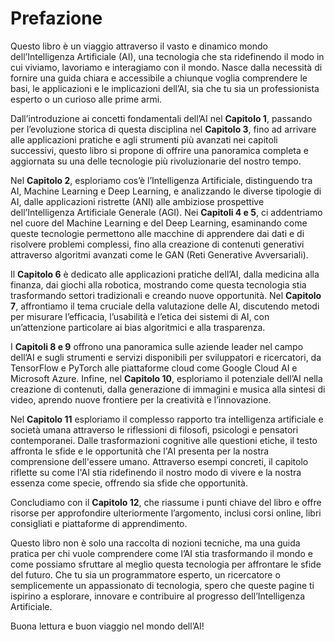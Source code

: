# Prefazione

Questo libro è un viaggio attraverso il vasto e dinamico mondo dell’Intelligenza Artificiale (AI), una tecnologia che sta ridefinendo il modo in cui viviamo, lavoriamo e interagiamo con il mondo. Nasce dalla necessità di fornire una guida chiara e accessibile a chiunque voglia comprendere le basi, le applicazioni e le implicazioni dell’AI, sia che tu sia un professionista esperto o un curioso alle prime armi.

Dall’introduzione ai concetti fondamentali dell’AI nel **Capitolo 1**, passando per l’evoluzione storica di questa disciplina nel **Capitolo 3**, fino ad arrivare alle applicazioni pratiche e agli strumenti più avanzati nei capitoli successivi, questo libro si propone di offrire una panoramica completa e aggiornata su una delle tecnologie più rivoluzionarie del nostro tempo.

Nel **Capitolo 2**, esploriamo cos’è l’Intelligenza Artificiale, distinguendo tra AI, Machine Learning e Deep Learning, e analizzando le diverse tipologie di AI, dalle applicazioni ristrette (ANI) alle ambiziose prospettive dell’Intelligenza Artificiale Generale (AGI). Nei **Capitoli 4 e 5**, ci addentriamo nel cuore del Machine Learning e del Deep Learning, esaminando come queste tecnologie permettono alle macchine di apprendere dai dati e di risolvere problemi complessi, fino alla creazione di contenuti generativi attraverso algoritmi avanzati come le GAN (Reti Generative Avversariali).

Il **Capitolo 6** è dedicato alle applicazioni pratiche dell’AI, dalla medicina alla finanza, dai giochi alla robotica, mostrando come questa tecnologia stia trasformando settori tradizionali e creando nuove opportunità. Nel **Capitolo 7**, affrontiamo il tema cruciale della valutazione delle AI, discutendo metodi per misurare l’efficacia, l’usabilità e l’etica dei sistemi di AI, con un’attenzione particolare ai bias algoritmici e alla trasparenza.

I **Capitoli 8 e 9** offrono una panoramica sulle aziende leader nel campo dell’AI e sugli strumenti e servizi disponibili per sviluppatori e ricercatori, da TensorFlow e PyTorch alle piattaforme cloud come Google Cloud AI e Microsoft Azure. Infine, nel **Capitolo 10**, esploriamo il potenziale dell’AI nella creazione di contenuti, dalla generazione di immagini e musica alla sintesi di video, aprendo nuove frontiere per la creatività e l’innovazione.

Nel **Capitolo 11** esploriamo il complesso rapporto tra intelligenza artificiale e società umana attraverso le riflessioni di filosofi, psicologi e pensatori contemporanei. Dalle trasformazioni cognitive alle questioni etiche, il testo affronta le sfide e le opportunità che l'AI presenta per la nostra comprensione dell'essere umano. Attraverso esempi concreti, il capitolo riflette su come l'AI stia ridefinendo il nostro modo di vivere e la nostra essenza come specie, offrendo sia sfide che opportunità.

Concludiamo con il **Capitolo 12**, che riassume i punti chiave del libro e offre risorse per approfondire ulteriormente l’argomento, inclusi corsi online, libri consigliati e piattaforme di apprendimento.

Questo libro non è solo una raccolta di nozioni tecniche, ma una guida pratica per chi vuole comprendere come l’AI stia trasformando il mondo e come possiamo sfruttare al meglio questa tecnologia per affrontare le sfide del futuro. Che tu sia un programmatore esperto, un ricercatore o semplicemente un appassionato di tecnologia, spero che queste pagine ti ispirino a esplorare, innovare e contribuire al progresso dell’Intelligenza Artificiale.

Buona lettura e buon viaggio nel mondo dell’AI!
